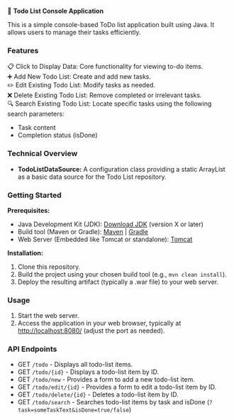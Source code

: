 📝 **Todo List Console Application**

This is a simple console-based ToDo list application built using Java. It allows users to manage their tasks efficiently.

### Features
📋 Click to Display Data: Core functionality for viewing to-do items.  
➕ Add New Todo List: Create and add new tasks.  
✏️ Edit Existing Todo List: Modify tasks as needed.  
❌ Delete Existing Todo List: Remove completed or irrelevant tasks.  
🔍 Search Existing Todo List: Locate specific tasks using the following search parameters:
- Task content
- Completion status (isDone)

### Technical Overview
- **TodoListDataSource:** A configuration class providing a static ArrayList as a basic data source for the Todo List repository.

### Getting Started
**Prerequisites:**
- Java Development Kit (JDK): [Download JDK](https://www.oracle.com/java/technologies/downloads/) (version X or later)
- Build tool (Maven or Gradle): [Maven](https://maven.apache.org/) | [Gradle](https://gradle.org/)
- Web Server (Embedded like Tomcat or standalone): [Tomcat](https://tomcat.apache.org/)

**Installation:**
1. Clone this repository.
2. Build the project using your chosen build tool (e.g., `mvn clean install`).
3. Deploy the resulting artifact (typically a .war file) to your web server.

### Usage
1. Start the web server.
2. Access the application in your web browser, typically at [http://localhost:8080/](http://localhost:8080/) (adjust the port as needed).

### API Endpoints
- GET `/todo` - Displays all todo-list items.
- GET `/todo/{id}` - Displays a todo-list item by ID.
- GET `/todo/new` - Provides a form to add a new todo-list item.
- GET `/todo/edit/{id}` - Provides a form to edit a todo-list item by ID.
- GET `/todo/delete/{id}` - Deletes a todo-list item by ID.
- GET `/todo/search` - Searches todo-list items by task and isDone (`?task=someTaskText&isDone=true/false`)

